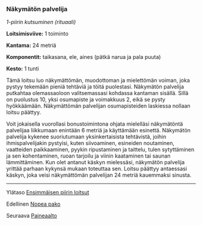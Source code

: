 ### Näkymätön palvelija

*1-piirin kutsuminen (rituaali)*

**Loitsimisviive:** 1 toiminto

**Kantama:** 24 metriä

**Komponentit:** taikasana, ele, aines (pätkä narua ja pala puuta)

**Kesto:** 1 tunti

Tämä loitsu luo näkymättömän, muodottoman ja mielettömän
voiman, joka pystyy tekemään pieniä tehtäviä ja töitä puolestasi.
Näkymätön palvelija putkahtaa olemassaoloon valitsemassasi
kohdassa kantaman sisällä. Sillä on puolustus 10, yksi
osumapiste ja voimakkuus 2, eikä se pysty hyökkäämään.
Näkymättömän palvelijan osumapisteiden laskiessa nollaan
loitsu päättyy.

Voit jokaisella vuorollasi bonustoimintona ohjata mielelläsi
näkymätöntä palvelijaa liikkumaan enintään 6 metriä ja käyttämään
esinettä. Näkymätön palvelija kykenee suoriutumaan
yksinkertaisista tehtävistä, joihin ihmispalvelijakin pystyisi,
kuten siivoaminen, esineiden noutaminen, vaatteiden paikkaaminen,
pyykin ripustaminen ja taittelu, tulen sytyttäminen
ja sen kohentaminen, ruoan tarjoilu ja viinin kaataminen tai
saunan lämmittäminen. Kun olet antanut käskyn mielessäsi,
näkymätön palvelija yrittää parhaan kykynsä mukaan toteuttaa
sen. Loitsu päättyy antaessasi käskyn, joka veisi näkymättömän
palvelijan 24 metriä kauemmaksi sinusta.

----

Ylätaso [Ensimmäisen piirin loitsut](1_piirin_loitsut.md)

Edellinen [Nopea pako](Nopea_pako.md)

Seuraava [Paineaalto](Paineaalto.md)